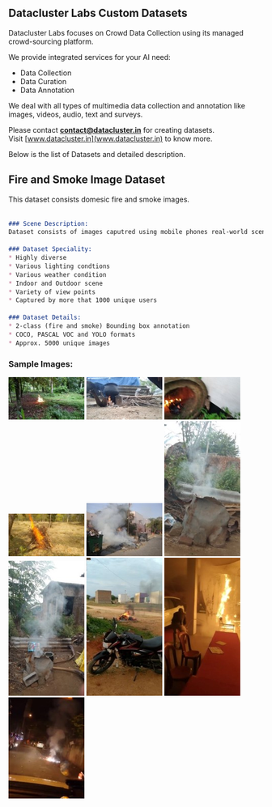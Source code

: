 ## Datacluster Labs Custom Datasets

Datacluster Labs focuses on Crowd Data Collection using its managed crowd-sourcing platform. 

We provide integrated services for your AI need:  
* Data Collection  
* Data Curation  
* Data Annotation 

We deal with all types of multimedia data collection and annotation like images, videos, audio, text and surveys. 

Please contact **contact@datacluster.in** for creating datasets.  
Visit [www.datacluster.in](www.datacluster.in) to know more.

Below is the list of Datasets and detailed description.

## Fire and Smoke Image Dataset  

This dataset consists domesic fire and smoke images. 

```markdown

### Scene Description:  
Dataset consists of images caputred using mobile phones real-world scenrio. Images were captured under wide variety of lighting conditions, weather, indoor and outdoor. This dataset is well suited for early fire and smoke detection.  

### Dataset Speciality:
* Highly diverse  
* Various lighting condtions  
* Various weather condition  
* Indoor and Outdoor scene  
* Variety of view points  
* Captured by more that 1000 unique users  

### Dataset Details:  
* 2-class (fire and smoke) Bounding box annotation   
* COCO, PASCAL VOC and YOLO formats  
* Approx. 5000 unique images  

```

### Sample Images:  
![alt-text-1](sample_datasets/fire_and_smoke/datacluster_fire_and_smoke_sample1.jpg "title-1") ![alt-text-2](sample_datasets/fire_and_smoke/datacluster_fire_and_smoke_sample9.jpg "title-2") ![alt-text-2](sample_datasets/fire_and_smoke/datacluster_fire_and_smoke_sample7.jpg "title-2") ![alt-text-2](sample_datasets/fire_and_smoke/datacluster_fire_and_smoke_sample5.jpg "title-2") ![alt-text-2](sample_datasets/fire_and_smoke/datacluster_fire_and_smoke_sample2.jpg "title-2") ![alt-text-2](sample_datasets/fire_and_smoke/datacluster_fire_and_smoke_sample6.jpg "title-2") ![alt-text-2](sample_datasets/fire_and_smoke/datacluster_fire_and_smoke_sample8.jpg "title-2") ![alt-text-2](sample_datasets/fire_and_smoke/datacluster_fire_and_smoke_sample3.jpg "title-2") ![alt-text-2](sample_datasets/fire_and_smoke/datacluster_fire_and_smoke_sample10.jpg "title-2") ![alt-text-2](sample_datasets/fire_and_smoke/datacluster_fire_and_smoke_sample4.jpg "title-2")

